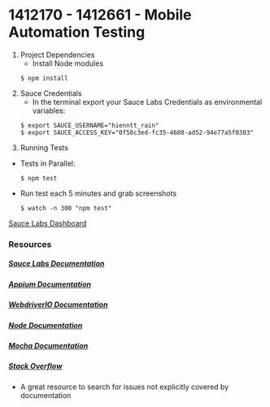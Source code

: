 # 1412170 - 1412661 - Mobile Automation Testing

1. Project Dependencies
	* Install Node modules
	```
	$ npm install
	```
2. Sauce Credentials
    * In the terminal export your Sauce Labs Credentials as environmental variables:
    ```
    $ export SAUCE_USERNAME="hienntt_rain"
    $ export SAUCE_ACCESS_KEY="0f58c3ed-fc35-4608-ad52-94e77a5f0303"
    ```
3. Running Tests

* Tests in Parallel:
	```
	$ npm test
	```
	
* Run test each 5 minutes and grab screenshots
	```
	$ watch -n 300 "npm test"
	```
	
[Sauce Labs Dashboard](https://saucelabs.com/beta/dashboard/)

### Resources
##### [Sauce Labs Documentation](https://wiki.saucelabs.com/)

##### [Appium Documentation](http://appium.io/slate/en/master/)

##### [WebdriverIO Documentation](http://webdriver.io/api.html)

##### [Node Documentation](https://nodejs.org/en/docs/)

##### [Mocha Documentation](https://mochajs.org/)

##### [Stack Overflow](http://stackoverflow.com/)
* A great resource to search for issues not explicitly covered by documentation
